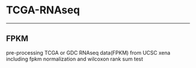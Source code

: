 # TCGA-RNAseq
-------------
## FPKM
pre-processing TCGA or GDC RNAseq data(FPKM) from UCSC xena \
including fpkm normalization and wilcoxon rank sum test

